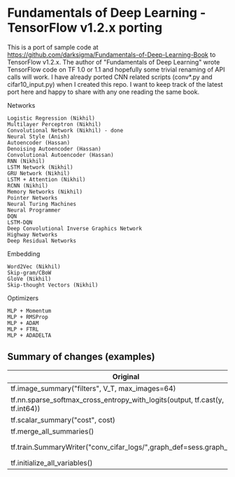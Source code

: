 # Fundamentals of Deep Learning - TensorFlow v1.2.x porting

This is a port of sample code at https://github.com/darksigma/Fundamentals-of-Deep-Learning-Book to TensorFlow v1.2.x. The author of "Fundamentals of Deep Learning" wrote TensorFlow code on TF 1.0 or 1.1 and hopefully some trivial renaming of API calls will work. I have already ported CNN related scripts (conv*.py and cifar10_input.py) when I created this repo. I want to keep track of the latest port here and happy to share with any one reading the same book. 

Networks

    Logistic Regression (Nikhil)
    Multilayer Perceptron (Nikhil)
    Convolutional Network (Nikhil) - done
    Neural Style (Anish)
    Autoencoder (Hassan)
    Denoising Autoencoder (Hassan)
    Convolutional Autoencoder (Hassan) 
    RNN (Nikhil)
    LSTM Network (Nikhil)
    GRU Network (Nikhil)
    LSTM + Attention (Nikhil)
    RCNN (Nikhil)
    Memory Networks (Nikhil)
    Pointer Networks
    Neural Turing Machines
    Neural Programmer
    DQN
    LSTM-DQN
    Deep Convolutional Inverse Graphics Network
    Highway Networks
    Deep Residual Networks

Embedding

    Word2Vec (Nikhil)
    Skip-gram/CBoW
    GloVe (Nikhil)
    Skip-thought Vectors (Nikhil)

Optimizers

    MLP + Momentum
    MLP + RMSProp
    MLP + ADAM
    MLP + FTRL
    MLP + ADADELTA


## Summary of changes (examples)
|Original|TF v1.2.x compatible|
|---|---|
|tf.image_summary("filters", V_T, max_images=64)|tf.summary.image("filters", V_T, max_outputs=64)|
|tf.nn.sparse_softmax_cross_entropy_with_logits(output, tf.cast(y, tf.int64))|tf.nn.sparse_softmax_cross_entropy_with_logits(logits=output, labels=tf.cast(y, tf.int64))|
|tf.scalar_summary("cost", cost)|tf.summary.scalar("cost", cost)|
|tf.merge_all_summaries()|tf.summary.merge_all()|
|tf.train.SummaryWriter("conv_cifar_logs/",graph_def=sess.graph_def)|tf.summary.FileWriter("tf_events/conv_cifar_logs/", tf.get_default_graph())|
|tf.initialize_all_variables()|tf.global_variables_initializer()|

